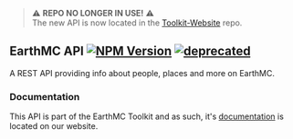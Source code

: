 >⚠️ **REPO NO LONGER IN USE!** ⚠️<br>
The new API is now located in the [Toolkit-Website](https://github.com/EarthMC-Toolkit/Toolkit-Website) repo.

## EarthMC API [![NPM Version][npm-image]][npm-url] [![deprecated](http://badges.github.io/stability-badges/dist/deprecated.svg)](http://github.com/badges/stability-badges)
A REST API providing info about people, places and more on EarthMC.<br>

### Documentation
This API is part of the EarthMC Toolkit and as such, it's [documentation](https://emc-toolkit.vercel.app/api) is located on our website.

<!-- Markdown link & img dfn's -->
[npm-image]: https://img.shields.io/npm/v/earthmc.svg?style=flat-square
[npm-url]: https://www.npmjs.com/package/earthmc
